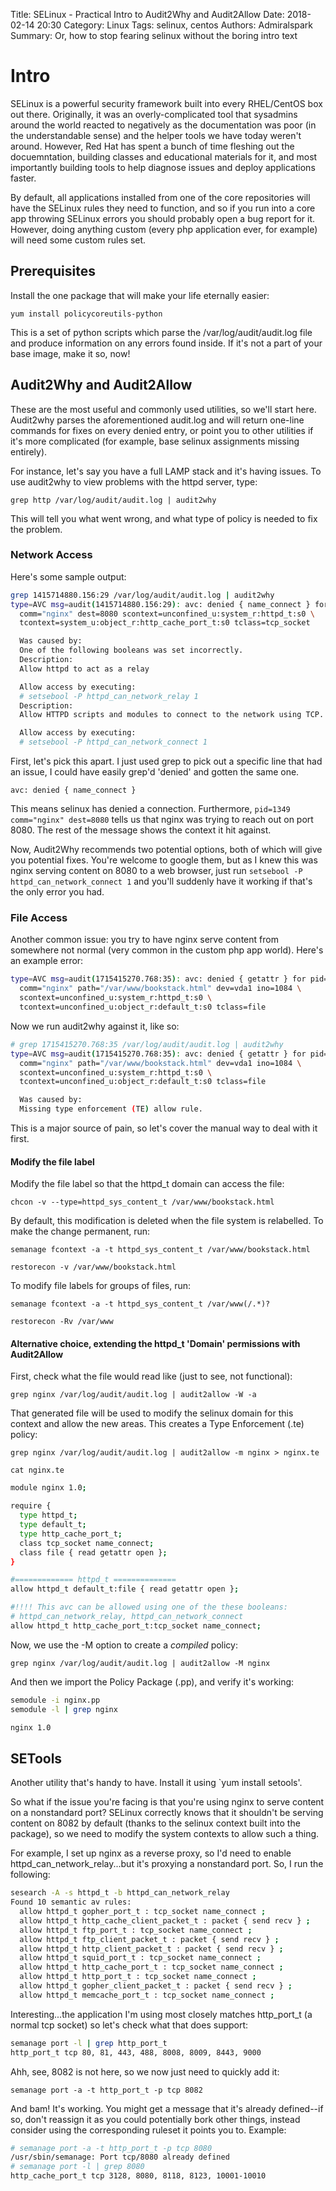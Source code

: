Title: SELinux - Practical Intro to Audit2Why and Audit2Allow
Date: 2018-02-14 20:30
Category: Linux
Tags: selinux, centos
Authors: Admiralspark
Summary: Or, how to stop fearing selinux without the boring intro text

# Intro

SELinux is a powerful security framework built into every RHEL/CentOS box out there. Originally, it was an overly-complicated tool that sysadmins around the world reacted to negatively as the documentation was poor (in the understandable sense) and the helper tools we have today weren't around. However, Red Hat has spent a bunch of time fleshing out the docuemntation, building classes and educational materials for it, and most importantly building tools to help diagnose issues and deploy applications faster.

By default, all applications installed from one of the core repositories will have the SELinux rules they need to function, and so if you run into a core app throwing SELinux errors you should probably open a bug report for it. However, doing anything custom (every php application ever, for example) will need some custom rules set.

## Prerequisites

Install the one package that will make your life eternally easier:

`yum install policycoreutils-python`

This is a set of python scripts which parse the /var/log/audit/audit.log file and produce information on any errors found inside. If it's not a part of your base image, make it so, now!

## Audit2Why and Audit2Allow

These are the most useful and commonly used utilities, so we'll start here. Audit2why parses the aforementioned audit.log and will return one-line commands for fixes on every denied entry, or point you to other utilities if it's more complicated (for example, base selinux assignments missing entirely).

For instance, let's say you have a full LAMP stack and it's having issues. To use audit2why to view problems with the httpd server, type:

`grep http /var/log/audit/audit.log | audit2why`

This will tell you what went wrong, and what type of policy is needed to fix the problem.

### Network Access

Here's some sample output:

```bash
grep 1415714880.156:29 /var/log/audit/audit.log | audit2why
type=AVC msg=audit(1415714880.156:29): avc: denied { name_connect } for pid=1349 \
  comm="nginx" dest=8080 scontext=unconfined_u:system_r:httpd_t:s0 \
  tcontext=system_u:object_r:http_cache_port_t:s0 tclass=tcp_socket

  Was caused by:
  One of the following booleans was set incorrectly.
  Description:
  Allow httpd to act as a relay

  Allow access by executing:
  # setsebool -P httpd_can_network_relay 1
  Description:
  Allow HTTPD scripts and modules to connect to the network using TCP.

  Allow access by executing:
  # setsebool -P httpd_can_network_connect 1
```

First, let's pick this apart. I just used grep to pick out a specific line that had an issue, I could have easily grep'd 'denied' and gotten the same one.

`avc: denied { name_connect }`

This means selinux has denied a connection. Furthermore, `pid=1349 comm="nginx" dest=8080` tells us that nginx was trying to reach out on port 8080. The rest of the message shows the context it hit against.

Now, Audit2Why recommends two potential options, both of which will give you potential fixes. You're welcome to google them, but as I knew this was nginx serving content on 8080 to a web browser, just run `setsebool -P httpd_can_network_connect 1` and you'll suddenly have it working if that's the only error you had.

### File Access

Another common issue: you try to have nginx serve content from somewhere not normal (very common in the custom php app world). Here's an example error:

```bash
type=AVC msg=audit(1715415270.768:35): avc: denied { getattr } for pid=1440 \
  comm="nginx" path="/var/www/bookstack.html" dev=vda1 ino=1084 \
  scontext=unconfined_u:system_r:httpd_t:s0 \
  tcontext=unconfined_u:object_r:default_t:s0 tclass=file
```

Now we run audit2why against it, like so:

```bash
# grep 1715415270.768:35 /var/log/audit/audit.log | audit2why
type=AVC msg=audit(1715415270.768:35): avc: denied { getattr } for pid=1440 \
  comm="nginx" path="/var/www/bookstack.html" dev=vda1 ino=1084 \
  scontext=unconfined_u:system_r:httpd_t:s0 \
  tcontext=unconfined_u:object_r:default_t:s0 tclass=file

  Was caused by:
  Missing type enforcement (TE) allow rule.
```

This is a major source of pain, so let's cover the manual way to deal with it first.

#### Modify the file label

Modify the file label so that the httpd_t domain can access the file:

`chcon -v --type=httpd_sys_content_t /var/www/bookstack.html`

By default, this modification is deleted when the file system is relabelled. To make the change permanent, run:

`semanage fcontext -a -t httpd_sys_content_t /var/www/bookstack.html`

`restorecon -v /var/www/bookstack.html`

To modify file labels for groups of files, run:

`semanage fcontext -a -t httpd_sys_content_t /var/www(/.*)?`

`restorecon -Rv /var/www`

#### Alternative choice, extending the httpd_t 'Domain' permissions with Audit2Allow

First, check what the file would read like (just to see, not functional):

`grep nginx /var/log/audit/audit.log | audit2allow -W -a`

That generated file will be used to modify the selinux domain for this context and allow the new areas. This creates a Type Enforcement (.te) policy:

`grep nginx /var/log/audit/audit.log | audit2allow -m nginx > nginx.te`

`cat nginx.te`

```bash
module nginx 1.0;

require {
  type httpd_t;
  type default_t;
  type http_cache_port_t;
  class tcp_socket name_connect;
  class file { read getattr open };
}

#============= httpd_t ==============
allow httpd_t default_t:file { read getattr open };

#!!!! This avc can be allowed using one of the these booleans:
# httpd_can_network_relay, httpd_can_network_connect
allow httpd_t http_cache_port_t:tcp_socket name_connect;
```

Now, we use the -M option to create a *compiled* policy:

`grep nginx /var/log/audit/audit.log | audit2allow -M nginx`

And then we import the Policy Package (.pp), and verify it's working:

```bash
semodule -i nginx.pp
semodule -l | grep nginx

nginx 1.0
```

## SETools

Another utility that's handy to have. Install it using `yum install setools'.

So what if the issue you're facing is that you're using nginx to serve content on a nonstandard port? SELinux correctly knows that it shouldn't be serving content on 8082 by default (thanks to the selinux context built into the package), so we need to modify the system contexts to allow such a thing.

For example, I set up nginx as a reverse proxy, so I'd need to enable httpd_can_network_relay...but it's proxying a nonstandard port. So, I run the following:

```bash
sesearch -A -s httpd_t -b httpd_can_network_relay
Found 10 semantic av rules:
  allow httpd_t gopher_port_t : tcp_socket name_connect ;
  allow httpd_t http_cache_client_packet_t : packet { send recv } ;
  allow httpd_t ftp_port_t : tcp_socket name_connect ;
  allow httpd_t ftp_client_packet_t : packet { send recv } ;
  allow httpd_t http_client_packet_t : packet { send recv } ;
  allow httpd_t squid_port_t : tcp_socket name_connect ;
  allow httpd_t http_cache_port_t : tcp_socket name_connect ;
  allow httpd_t http_port_t : tcp_socket name_connect ;
  allow httpd_t gopher_client_packet_t : packet { send recv } ;
  allow httpd_t memcache_port_t : tcp_socket name_connect ;
```

Interesting...the application I'm using most closely matches http_port_t (a normal tcp socket) so let's check what that does support:

```bash
semanage port -l | grep http_port_t
http_port_t tcp 80, 81, 443, 488, 8008, 8009, 8443, 9000
```

Ahh, see, 8082 is not here, so we now just need to quickly add it:

`semanage port -a -t http_port_t -p tcp 8082`

And bam! It's working. You might get a message that it's already defined--if so, don't reassign it as you could potentially bork other things, instead consider using the corresponding ruleset it points you to. Example:

```bash
# semanage port -a -t http_port_t -p tcp 8080
/usr/sbin/semanage: Port tcp/8080 already defined
# semanage port -l | grep 8080
http_cache_port_t tcp 3128, 8080, 8118, 8123, 10001-10010
```
